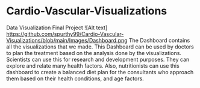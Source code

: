 # Cardio-Vascular-Visualizations
Data Visualization Final Project
![Alt text] https://github.com/spurthy99/Cardio-Vascular-Visualizations/blob/main/Images/Dashboard.png
The Dashboard contains all the visualizations that we made. This Dashboard can be used by doctors to plan the treatment based on the analysis done by the visualizations. Scientists can use this for research and development purposes. They can explore and relate many health factors. Also, nutritionists can use this dashboard to create a balanced diet plan for the consultants who approach them based on their health conditions, and age factors.
